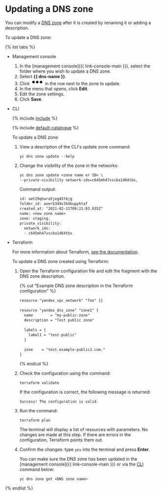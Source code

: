 # Updating a DNS zone

You can modify a [DNS zone](../concepts/dns-zone.md) after it is created by renaming it or adding a description.

To update a DNS zone:

{% list tabs %}

- Management console

   1. In the [management console]({{ link-console-main }}), select the folder where you wish to update a DNS zone.
   1. Select **{{ dns-name }}**.
   1. Click ![image](../../_assets/options.svg) in the row next to the zone to update.
   1. In the menu that opens, click **Edit**.
   1. Edit the zone settings.
   1. Click **Save**.

- CLI

   {% include [include](../../_includes/cli-install.md) %}

   {% include [default-catalogue](../../_includes/default-catalogue.md) %}

   To update a DNS zone:

   1. View a description of the CLI's update zone command:

      ```
      yc dns zone update --help
      ```

   1. Change the visibility of the zone in the networks:

      ```
      yc dns zone update <zone name or ID> \
      --private-visibility network-ids=c645mh47vscba1d64tbs,
      ```

      Command output:

      ```
      id: aet29qhara5jeg45tbjg
      folder_id: aoerb349v3h4bupphtaf
      created_at: "2021-02-21T09:21:03.935Z"
      name: <new zone name>
      zone: staging.
      private_visibility:
        network_ids:
        - c645mh47vscba1d64tbs
      ```

- Terraform

   For more information about Terraform, [see the documentation](../../tutorials/infrastructure-management/terraform-quickstart.md#install-terraform).

   To update a DNS zone created using Terraform:

   1. Open the Terraform configuration file and edit the fragment with the DNS zone description.

      {% cut "Example DNS zone description in the Terraform configuration" %}

      ```hcl
      resource "yandex_vpc_network" "foo" {}

      resource "yandex_dns_zone" "zone1" {
        name        = "my-public-zone"
        description = "Test public zone"

        labels = {
          label1 = "test-public"
        }

        zone    = "test.example-public2.com."
      }
      ```

      {% endcut %}

   1. Check the configuration using the command:
      ```
      terraform validate
      ```

      If the configuration is correct, the following message is returned:

      ```
      Success! The configuration is valid.
      ```

   1. Run the command:
      ```
      terraform plan
      ```

      The terminal will display a list of resources with parameters. No changes are made at this step. If there are errors in the configuration, Terraform points them out.


   1. Confirm the changes: type `yes` into the terminal and press **Enter**.

      You can make sure the DNS zone has been updated in the [management console]({{ link-console-main }}) or via the [CLI](../../cli/quickstart.md) command below:

      ```
      yc dns zone get <DNS zone name>
      ```

{% endlist %}

